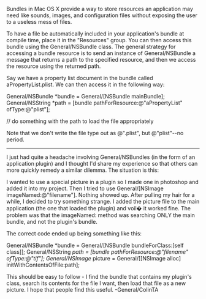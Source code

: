 Bundles in Mac OS X provide a way to store resources an application may need like sounds, images, and configuration files without exposing the user to a useless mess of files.

To have a file be automatically included in your application's bundle at compile time, place it in the "Resources" group.  You can then access this bundle using the General/NSBundle class.  The general strategy for accessing a bundle resource is to send an instance of General/NSBundle a message that returns a path to the specified resource, and then we access the resource using the returned path.

Say we have a property list document in the bundle called aPropertyList.plist.  We can then access it in the following way:

    

General/NSBundle *bundle = General/[NSBundle mainBundle];
General/NSString *path = [bundle pathForResource:@"aPropertyList" ofType:@"plist"];

// do something with the path to load the file appropriately


Note that we don't write the file type out as @".plist", but @"plist"--no period.

----

I just had quite a headache involving General/NSBundles (in the form of an application plugin) and I thought I'd share my experience so that others can more quickly remedy a similar dilemma.  The situation is this:

I wanted to use a special picture in a plugin so I made one in photoshop and added it into my project.  Then I tried to use General/[NSImage imageNamed:@"filename"].  Nothing showed up.  After pulling my hair for a while, I decided to try something strange.  I added the picture file to the main application (the one that loaded the plugin) and voil� it worked fine.  The problem was that the imageNamed: method was searching ONLY the main bundle, and not the plugin's bundle.

The correct code ended up being something like this:
    
General/NSBundle *bundle = General/[NSBundle bundleForClass:[self class]];
General/NSString *path = [bundle pathForResource:@"filename" ofType:@"tif"];
General/NSImage* picture = General/[[NSImage alloc] initWithContentsOfFile:path];


This should be easy to follow - I find the bundle that contains my plugin's class, search its contents for the file I want, then load that file as a new picture.  I hope that people find this useful.
-General/ColinTA